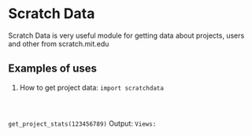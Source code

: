# Scratch Data
Scratch Data is very useful module for getting data about projects, users and other from scratch.mit.edu
## Examples of uses</h2>
1. How to get project data:
<code>import scratchdata

get_project_stats(123456789)</code>
Output:
<code>Views: </code>
